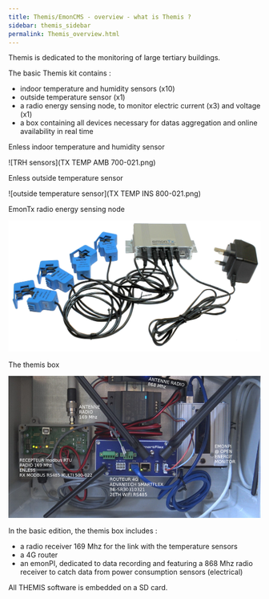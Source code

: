 ```yaml
---
title: Themis/EmonCMS - overview - what is Themis ? 
sidebar: themis_sidebar
permalink: Themis_overview.html
---
```

Themis is dedicated to the monitoring of large tertiary buildings.

The basic Themis kit contains :
- indoor temperature and humidity sensors (x10)
- outside temperature sensor (x1)
- a radio energy sensing node, to monitor electric current (x3) and voltage (x1)
- a box containing all devices necessary for datas aggregation and online availability in real time

Enless indoor temperature and humidity sensor

![TRH sensors](TX TEMP AMB 700-021.png)

Enless outside temperature sensor

![outside temperature sensor](TX TEMP INS 800-021.png)

EmonTx radio energy sensing node

![emonTx](emontx.jpg)

The themis box

![themis](themis_000051.png)

In the basic edition, the themis box includes :

- a radio receiver 169 Mhz for the link with the temperature sensors
- a 4G router
- an emonPI, dedicated to data recording and featuring a 868 Mhz radio receiver to catch data from power consumption sensors (electrical)

All THEMIS software is embedded on a SD card.